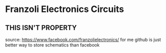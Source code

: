 # Franzoli Electronics Circuits

## THIS ISN'T PROPERTY
source: https://www.facebook.com/franzolielectronics/
for me github is just better way to store schematics than facebook
